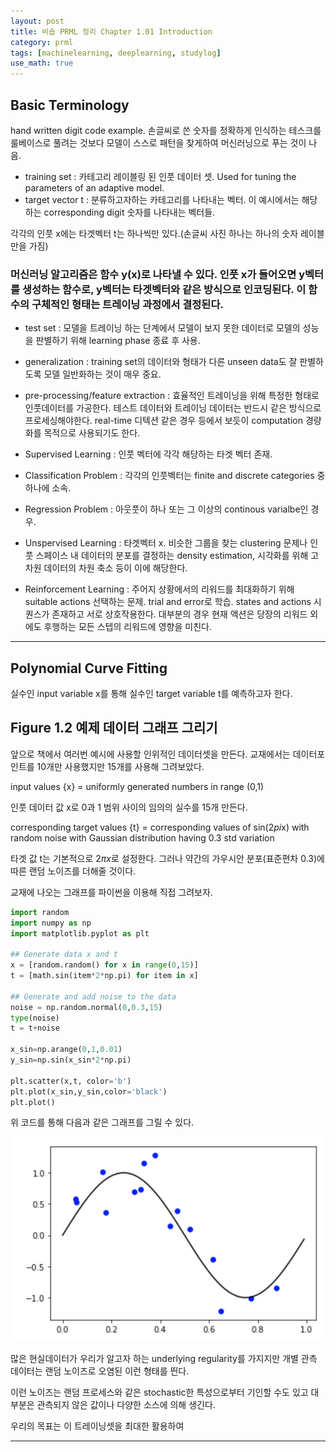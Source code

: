 ```yaml
---
layout: post
title: 비숍 PRML 정리 Chapter 1.01 Introduction
category: prml
tags: [machinelearning, deeplearning, studylog]
use_math: true
---
```


## Basic Terminology

  hand written digit code example.
  손글씨로 쓴 숫자를 정확하게 인식하는 테스크를 룰베이스로 풀려는 것보다 모델이 스스로 패턴을 찾게하여 머신러닝으로 푸는 것이 나음.
  - training set : 카테고리 레이블링 된 인풋 데이터 셋. Used for tuning the parameters of an adaptive model. 
  - target vector t : 분류하고자하는 카테고리를 나타내는 벡터. 이 예시에서는 해당하는 corresponding digit 숫자를 나타내는 벡터들.
  
  각각의 인풋 x에는 타겟벡터 t는 하나씩만 있다.(손글씨 사진 하나는 하나의 숫자 레이블만을 가짐)
  
### 머신러닝 알고리즘은 함수 y(x)로 나타낼 수 있다. 인풋 x가 들어오면 y벡터를 생성하는 함수로, y벡터는 타겟벡터와 같은 방식으로 인코딩된다. 이 함수의 구체적인 형태는 트레이닝 과정에서 결정된다.  
  
  - test set : 모델을 트레이닝 하는 단계에서 모델이 보지 못한 데이터로 모델의 성능을 판별하기 위해 learning phase 종료 후 사용.
  - generalization : training set의 데이터와 형태가 다른 unseen data도 잘 판별하도록 모델 일반화하는 것이 매우 중요.
  - pre-processing/feature extraction : 효율적인 트레이닝을 위해 특정한 형태로 인풋데이터를 가공한다. 테스트 데이터와 트레이닝 데이터는 반드시 같은 방식으로 프로세싱해야한다. real-time 디텍션 같은 경우 등에서 보듯이 computation 경량화를 목적으로 사용되기도 한다.
  
  - Supervised Learning : 인풋 벡터에 각각 해당하는 타겟 벡터 존재.
  - Classification Problem : 각각의 인풋벡터는 finite and discrete categories 중 하나에 소속.
  - Regression Problem : 아웃풋이 하나 또는 그 이상의 continous varialbe인  경우.
  
  - Unspervised Learning : 타겟벡터 x. 비슷한 그룹을 찾는 clustering 문제나 인풋 스페이스 내 데이터의 분포를 결정하는 density estimation, 시각화를 위해 고차원 데이터의 차원 축소 등이 이에 해당한다.
  
  - Reinforcement Learning : 주어지 상황에서의 리워드를 최대화하기 위해 suitable actions 선택하는 문제. trial and error로 학습. states and actions 시퀀스가 존재하고 서로  상호작용한다. 대부분의 경우 현재 액션은 당장의 리워드 외에도 후행하는 모든 스텝의 리워드에 영향을 미친다.
  
* * *

## Polynomial Curve Fitting

실수인 input variable x를 통해 실수인 target variable t를 예측하고자 한다. 

## Figure 1.2 예제 데이터 그래프 그리기

앞으로 책에서 여러번 예시에 사용할 인위적인 데이터셋을 만든다. 
교재에서는 데이터포인트를 10개만 사용했지만 15개를 사용해 그려보았다.

input values {x} = uniformly generated numbers in range (0,1)

인풋 데이터 값 x로 0과 1 범위 사이의 임의의 실수를 15개 만든다.

corresponding target values {t} = corresponding values of sin(2*pi*x) 
with random noise with Gaussian distribution having 0.3 std variation

타겟 값 t는 기본적으로 $2\pi x$로 설정한다. 그러나 약간의 가우시안 분포(표준편차 0.3)에 따른 랜덤 노이즈를 더해줄 것이다. 

교재에 나오는 그래프를 파이썬을 이용해 직접 그려보자.

~~~python
import random
import numpy as np
import matplotlib.pyplot as plt

## Generate data x and t
x = [random.random() for x in range(0,15)]
t = [math.sin(item*2*np.pi) for item in x]

## Generate and add noise to the data
noise = np.random.normal(0,0.3,15)
type(noise)
t = t+noise

x_sin=np.arange(0,1,0.01)
y_sin=np.sin(x_sin*2*np.pi)

plt.scatter(x,t, color='b')
plt.plot(x_sin,y_sin,color='black')
plt.plot()
~~~
위 코드를 통해 다음과 같은 그래프를 그릴 수 있다.

![prml_101_1](/images/prml_101_1.png)

많은 현실데이터가 우리가 알고자 하는 underlying regularity를 가지지만 개별 관측 데이터는 랜덤 노이즈로 오염된 이런 형태를 띈다.

이런 노이즈는 랜덤 프로세스와 같은 stochastic한 특성으로부터 기인할 수도 있고 대부분은 관측되지 않은 값이나 다양한 소스에 의해 생긴다.

우리의 목표는 이 트레이닝셋을 최대한 활용하여 


* * *
